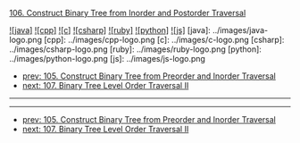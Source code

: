 [106. Construct Binary Tree from Inorder and Postorder Traversal](https://leetcode.com/problems/construct-binary-tree-from-inorder-and-postorder-traversal/)

[![java]](../java/106-construct-binary-tree-from-inorder-and-postorder-traversal.md)
[![cpp]](../cpp/106-construct-binary-tree-from-inorder-and-postorder-traversal.md)
[![c]](../c/106-construct-binary-tree-from-inorder-and-postorder-traversal.md)
[![csharp]](../csharp/106-construct-binary-tree-from-inorder-and-postorder-traversal.md)
[![ruby]](../ruby/106-construct-binary-tree-from-inorder-and-postorder-traversal.md)
[![python]](../python/106-construct-binary-tree-from-inorder-and-postorder-traversal.md)
[![js]](../js/106-construct-binary-tree-from-inorder-and-postorder-traversal.md)
[java]: ../images/java-logo.png
[cpp]: ../images/cpp-logo.png
[c]: ../images/c-logo.png
[csharp]: ../images/csharp-logo.png
[ruby]: ../images/ruby-logo.png
[python]: ../images/python-logo.png
[js]: ../images/js-logo.png

- [prev: 105. Construct Binary Tree from Preorder and Inorder Traversal](105-construct-binary-tree-from-preorder-and-inorder-traversal.md)
- [next: 107. Binary Tree Level Order Traversal II](107-binary-tree-level-order-traversal-ii.md)

---


---

- [prev: 105. Construct Binary Tree from Preorder and Inorder Traversal](105-construct-binary-tree-from-preorder-and-inorder-traversal.md)
- [next: 107. Binary Tree Level Order Traversal II](107-binary-tree-level-order-traversal-ii.md)
